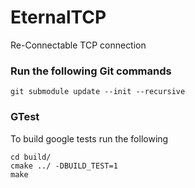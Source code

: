 # EternalTCP
Re-Connectable TCP connection

### Run the following Git commands
	git submodule update --init --recursive

### GTest
  To build google tests run the following 

  ```
  cd build/
  cmake ../ -DBUILD_TEST=1
  make
  ```
